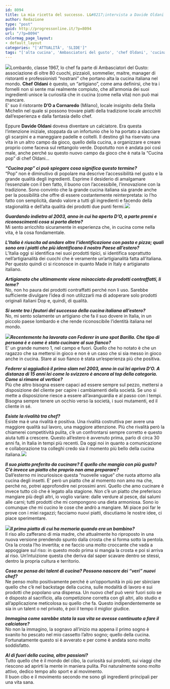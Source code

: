 ```yaml
---
id: 8094
title: La mia ricetta del successo. L&#8217;intervista a Davide Oldani
author: Redazione
type: "post"
guid: http://progressonline.it/?p=8094
url: "/?p=8094"
colormag_page_layout:
- default_layout
categories: "['ATTUALITÀ', 'SLIDE']"
tags: "['alta cucina', 'Ambasciatori del gusto', 'chef Oldani', 'cucina italiana', "D'O", "D'O Cornaredo", 'Davide Oldani', 'Davide Oldani chef', 'Davide Oldani piatti', 'intervista Davide Oldani', 'intervista Oldani', 'Oldani Federer']"
---
```


![](https://progressonline.it/wp-content/uploads/2018/02/Oldani_1159-225x300.jpg)Lombardo, classe 1967, lo chef fa parte di Ambasciatori del Gusto: associazione di oltre 80 cuochi, pizzaioli, sommelier, maitre, manager di ristoranti e professionisti “nostrani” che portano alta la cucina italiana nel mondo. **Chef** **Oldani** è questo, un “artigiano”, come ama definirsi, che tra i fornelli non si sente mai realmente compiuto, che all’armonia dei suoi ingredienti unisce la curiosità che in cucina (come nella vita) non può mai mancare.  
E’ suo il ristorante **D’O a Cornaredo** (Milano), locale insignito della Stella Michelin nel quale si possono trovare piatti della tradizione locale arricchiti dall’esperienza e dalla fantasia dello chef.

Eppure **Davide Oldani** doveva diventare un calciatore. Era questa l’intenzione iniziale, stoppata da un infortunio che lo ha portato a slacciare gli scarpini e a maneggiare padelle e coltelli. Il destino gli ha riservato una vita in un altro campo da gioco, quello della cucina, a organizzare e creare proprio come faceva sul rettangolo verde. Dopotutto non è andata poi così male, anche perché su questo nuovo campo da gioco che è nata la “Cucina pop” di chef Oldani…

***“Cucina pop” ci può spiegare cosa significa questo termine?***  
“Pop” non è diminutivo di popolare ma descrive l’accessibilità nel gusto e la grande qualità degli ingredienti. Esprime il desiderio di amalgamare l’essenziale con il ben fatto, il buono con l’accessibile, l’innovazione con la tradizione. Sono convinto che la grande cucina italiana sia grande anche per la possibilità che offre di essere costantemente reinterpretata: io l’ho fatto con semplicità, dando valore a tutti gli ingredienti e facendo della stagionalità e dell’alta qualità dei prodotti due punti fermi.![](https://progressonline.it/wp-content/uploads/2018/02/ADM6311-300x200.jpg)

***Guardando indietro al 2003, anno in cui ha aperto D’O, a parte premi e riconoscimenti cosa si porta dietro?***  
Mi sento arricchito sicuramente in esperienza che, in cucina come nella vita, è la cosa fondamentale.

***L’Italia è riuscita ad andare oltre l’identificazione con pasta e pizza; quali sono ora i piatti che più identificano il nostro Paese all’estero?***  
L’Italia oggi si identifica nei suoi prodotti tipici, si identifica soprattutto nell’artigianalità dei cuochi che è veramente un’artigianalità fatta all’italiana. Per questo quindi ci si riconosce in quanto Made in Italy e artigianato italiano.  
  
***Artigianato che ultimamente viene minacciato da prodotti contraffatti, li teme?***  
No, non ho paura dei prodotti contraffatti perché non li uso. Sarebbe sufficiente divulgare l’idea di non utilizzarli ma di adoperare solo prodotti originali italiani Dop e, quindi, di qualità.

***Si sente tra i fautori del successo della cucina italiana all’estero?***  
No, mi sento solamente un artigiano che fa il suo dovere in Italia, in un piccolo paese lombardo e che rende riconoscibile l’identità italiana nel mondo.

***![](https://progressonline.it/wp-content/uploads/2018/02/federer-oldani-300x197.jpg)Recentemente ha lavorato con Federer in uno spot Barilla. Che tipo di persona è e come è stato cucinare al suo fianco?***   
E’ un grande numero 1, nel campo e fuori. Quello che ho notato è che un ragazzo che sa mettersi in gioco e non è un caso che si sia messo in gioco anche in cucina. Stare al suo fianco è stata un’esperienza più che positiva.

***Federer si aggiudicò il primo slam nel 2003, anno in cui lei apriva D’O. A distanza di 15 anni lei come lo svizzero è ancora al top della categoria. Come si rimane al vertice?***  
Più che altro bisogna essere capaci ad essere sempre sul pezzo, mettersi a disposizione del cliente per capire i cambiamenti della società. Se uno si mette a disposizione riesce a essere all’avanguardia e al passo con i tempi. Bisogna sempre tenere un occhio verso la società, i suoi mutamenti, ed il cliente in sé.

***Esiste la rivalità tra chef?***  
Esiste ma è una rivalità è positiva. Una rivalità costruttiva per avere una maggiore qualità sul lavoro, una maggiore attenzione. Più che rivalità però la chiamerei competitività pulita, c’è un confrontarsi sempre corretto e questo aiuta tutti a crescere. Questo all’estero è avvenuto prima, parlo di circa 30 anni fa, in Italia in tempi più recenti. Da oggi noi in quanto a comunicazione e collaborazione tra colleghi credo sia il momento più bello della cucina italiana.![](https://progressonline.it/wp-content/uploads/2018/02/RISO_PANE_01-300x204.jpg)

***Il suo piatto preferito da cucinare? E quello che mangia con più gusto? C’è invece un piatto che proprio non ama preparare?***  
Dall’esterno mi incuriosisce questa “nuovelle vague” che ruota attorno alla cucina degli insetti. E’ però un piatto che al momento non amo ma che, perché no, potrei approfondire nei prossimi anni. Quello che amo cucinare è invece tutto ciò che è legato alla stagione. Non c’è un piatto che preferisco mangiare più degli altri, io voglio variare: dalle verdure al pesce, dai salumi alle carni; tutti prodotti che mi compongono una dieta armoniosa. Sono io comunque che mi cucino le cose che andrò a mangiare. Mi piace poi far le prove con i miei ragazzi; facciamo nuovi piatti, discutiamo le nostre idee, ci piace sperimentare.  
  
![](https://progressonline.it/wp-content/uploads/2018/02/SEB_5621-200x300.jpg)***Il primo piatto di cui ha memoria quando era un bambino?***  
Il riso allo zafferano di mia madre, che attualmente ho riproposto in una nuova versione prendendo spunto dalla crosta che si forma sotto la pentola.  
Ora la crosta l’ho invertita; e ne faccio una molto croccante che vada a appoggiare sul riso: in questo modo prima si mangia la crosta e poi si arriva al riso. Un’intuizione questa che deriva dal saper scavare dentro se stessi, dentro la propria cultura e territorio.

***Cosa ne pensa dei talent di cucina? Possono nascere dei “veri” nuovi chef?***  
Ne penso molto positivamente perché è un’opportunità in più per sbirciare quello che c’è nel backstage della cucina, sulle modalità di lavoro e sui prodotti che popolano una dispensa. Un nuovo chef può venir fuori solo se è disposto al sacrificio, alla competizione corretta con gli altri, allo studio e all’applicazione meticolosa su quello che fa. Questo indipendentemente se sia in un talent o nel privato, è poi il tempo il miglior giudice.

***Immagina come sarebbe stata la sua vita se avesse continuato a fare il calciatore?***  
No non la immagino, la sognavo all’inizio ma appena il primo sogno è svanito ho pescato nel mio cassetto l’altro sogno; quello della cucina.  
Fortunatamente questo si è avverato e per come è andata sono molto soddisfatto.

***Al di fuori della cucina, altre passioni?***  
Tutto quello che è il mondo del cibo, la curiosità sui prodotti, sui viaggi che riescono ad aprirti la mente in maniera pulita. Poi naturalmente sono molto attivo, dedico tempo allo sport e al movimento.  
Il buon cibo e il movimento secondo me sono gli ingredienti principali per una vita sana.